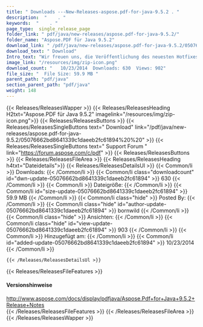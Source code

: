 ```yaml
---
title: " Downloads ---New-Releases-aspose.pdf-for-java-9.5.2 . "
description:  "    . " 
keywords:  "    . " 
page_type:  single_release_page
folder_link: " pdf/java/new-releases/aspose.pdf-for-java-9.5.2/"
folder_name: "Aspose.PDF für Java 9.5.2"
download_link: " /pdf/java/new-releases/aspose.pdf-for-java-9.5.2/05076662bd8641339c1daeeb2fc61894"
download_text: " Download"
Intro_text: "Wir freuen uns, die Veröffentlichung des neuesten Hotfixes mit der Lösung von..."
image_link: "/resources/img/zip-icon.png"
download_count: "   10/23/2014  Downloads: 630  Views: 902"
file_size: "  File Size: 59.9 MB "
parent_path: "pdf/java"
section_parent_path: "pdf/java"
weight: 148
---
```


{{< Releases/ReleasesWapper >}}
  {{< Releases/ReleasesHeading H2txt="Aspose.PDF für Java 9.5.2" imagelink="/resources/img/zip-icon.png">}}
  {{< Releases/ReleasesButtons >}}
    {{< Releases/ReleasesSingleButtons text=" Download" link="/pdf/java/new-releases/aspose.pdf-for-java-9.5.2/05076662bd8641339c1daeeb2fc61894%20%20" >}}
    {{< Releases/ReleasesSingleButtons text=" Support Forum " link="https://forum.aspose.com/c/pdf" >}}
  {{< Releases/ReleasesButtons >}}
  {{< Releases/ReleasesFileArea >}}
    {{< Releases/ReleasesHeading h4txt="Dateidetails">}}
    {{< Releases/ReleasesDetailsUl >}}
            {{< Common/li >}} Downloads: {{< /Common/li >}}
      {{< Common/li class="downloadcount" id="dwn-update-05076662bd8641339c1daeeb2fc61894" >}} 630 {{< /Common/li >}}
      {{< Common/li >}} Dateigröße: {{< /Common/li >}}
      {{< Common/li id="size-update-05076662bd8641339c1daeeb2fc61894" >}} 59.9 MB {{< /Common/li >}} 
      {{< Common/li  class="hide" >}} Posted By: {{< /Common/li >}} 
      {{< Common/li class="hide" id="author-update-05076662bd8641339c1daeeb2fc61894" >}} bornwild {{< /Common/li >}}
      {{< Common/li class="hide" >}} Ansichten: {{< /Common/li >}}
      {{< Common/li class="hide" id="view-update-05076662bd8641339c1daeeb2fc61894" >}} 903 {{< /Common/li >}}
      {{< Common/li >}} Hinzugefügt am: {{< /Common/li >}}
      {{< Common/li id="added-update-05076662bd8641339c1daeeb2fc61894" >}} 10/23/2014 {{< /Common/li >}} 

    {{< /Releases/ReleasesDetailsUl >}}

  {{< Releases/ReleasesFileFeatures >}}
      <h4>Versionshinweise</h4><div> <a href="http://www.aspose.com/docs/display/pdfjava/Aspose.Pdf+for+Java+9.5.2+Release+Notes">http://www.aspose.com/docs/display/pdfjava/Aspose.Pdf+for+Java+9.5.2+Release+Notes</a></div>
  {{< /Releases/ReleasesFileFeatures >}}
 {{< /Releases/ReleasesFileArea >}}
{{< /Releases/ReleasesWapper >}}



